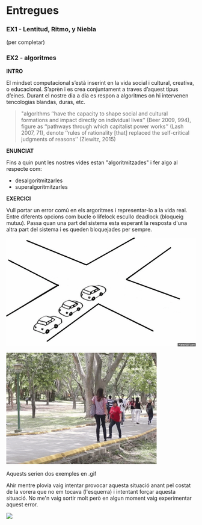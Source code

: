 # Entregues 
### EX1 - Lentitud, Ritmo, y Niebla

(per completar)

### EX2 - algoritmes

**INTRO** 

El mindset computacional s’està inserint en la vida social i cultural, creativa, o educacional.  S’aprèn i es crea conjuntament a traves d’aquest tipus d’eines. Durant el nostre dia a dia es respon a algoritmes on hi intervenen tencologias blandas, duras, etc. 

> "algorithms ‘‘have the capacity to shape social and cultural formations and impact directly on individual lives’’ (Beer 2009, 994), figure as ‘‘pathways through which capitalist power works’’ (Lash 2007, 71), denote ‘‘rules of rationality [that] replaced the self-critical judgments of reasons’’ (Ziewitz, 2015)

**ENUNCIAT**

Fins a quin punt les nostres vides estan "algoritmitzades" i fer algo al respecte com:
- desalgoritmitzarles
- superalgoritmitzarles

**EXERCICI**

Vull portar un error comú en els argoritmes i representar-lo a la vida real. Entre diferents opcions com bucle o lifelock escullo deadlock (bloqueig mutuu). Passa quan una part del sistema esta esperant la resposta d'una altra part del sistema i es queden bloquejades per sempre. 

![ ](https://github.com/maxazc/APUNTS-SOCIOTECHs/blob/master/deadlock2.gif?raw=true) 


![ ](https://github.com/maxazc/APUNTS-SOCIOTECHs/blob/master/deadlock3.gif?raw=true) 

Aquests serien dos exemples en .gif

Ahir mentre plovia vaig intentar provocar aquesta situació anant pel costat de la vorera que no em tocava (l'esquerra) i intentant forçar aquesta situació. No me'n vaig sortir molt però en algun moment vaig experimentar aquest error.

![ ](https://github.com/maxazc/APUNTS-SOCIOTECHs/blob/master/54d5e2fb4bf41a2882af7db1dce21991.gif?raw=true)


